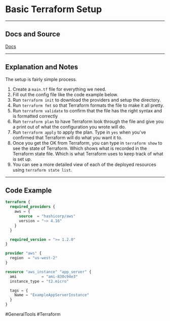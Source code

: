 # Basic Terraform Setup

---
## Docs and Source
[Docs](https://learn.hashicorp.com/tutorials/terraform/aws-build?in=terraform/aws-get-started)

---
## Explanation and Notes

The setup is fairly simple process.

1. Create a `main.tf` file for everything we need.
2. Fill out the config file like the code example below.
3. Run `terraform init` to download the providers and setup the directory.
4. Run `terraform fmt` so that Terraform formats the file to make it all pretty.
5. Run `terraform validate` to confirm that the file has the right syntax and is formatted correctly
6. Run `terraform plan` to have Terraform look through the file and give you a print out of what the configuration you wrote will do.
7. Run `terraform apply` to apply the plan. Type in `yes` when you've confirmed that Terraform will do what you want it to.
8. Once you get the OK from Terraform, you can type in `terraform show` to see the state of Terraform. Which shows what is recorded in the Terraform state file. Which is what Terraform uses to keep track of what is set up.
9. You can see a more detailed view of each of the deployed resources using `terraform state list`.

---
## Code Example

```Terraform
terraform {
  required_providers {
    aws = {
      source  = "hashicorp/aws"
      version = "~> 4.16"
    }
  }

  required_version = ">= 1.2.0"
}

provider "aws" {
  region  = "us-west-2"
}

resource "aws_instance" "app_server" {
  ami           = "ami-830c94e3"
  instance_type = "t2.micro"

  tags = {
    Name = "ExampleAppServerInstance"
  }
}

```


#GeneralTools 
	#Terraform 